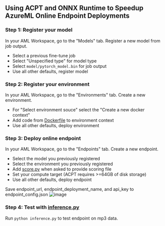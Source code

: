 ## Using ACPT and ONNX Runtime to Speedup AzureML Online Endpoint Deployments

### Step 1: Register your model

In your AML Workspace, go to the "Models" tab. Register a new model from job output.
- Select a previous fine-tune job
- Select "Unspecified type" for model type 
- Select `model/pytorch_model.bin` for job output
- Use all other defaults, register model

### Step 2: Register your environment

In your AML Workspace, go to the "Environments" tab. Create a new environment.
- For "Select environment souce" select the "Create a new docker context"
- Add code from [Dockerfile](Dockerfile) to environment context
- Use all other defaults, deploy environment

### Step 3: Deploy online endpoint

In your AML Workspace, go to the "Endpoints" tab. Create a new endpoint.
- Select the model you previously registered
- Select the environment you previously registered
- Add [score.py](score.py) when asked to provide scoring file
- Set your compute target (ACPT requires >=64GB of disk storage)
- Use all other defaults, deploy endpoint

Save endpoint_url, endpoint_deployment_name, and api_key to endpoint_config.json
![image](https://user-images.githubusercontent.com/31260940/236587489-2e00d7a3-457a-425a-b492-fbb71711bd1b.png)

### Step 4: Test with [inference.py](inference.py)

Run `python inference.py` to test endpoint on mp3 data.
